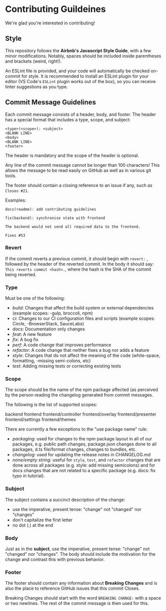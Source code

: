 # Contributing Guildeines

We're glad you're interested in contributing!

## Style

This repository follows the **Airbnb's Javascript Style Guide**, with a few minor modifications. Notably, spaces should be included inside parentheses and brackets (weird, right!).

An ESLint file is provided,
and your code will automatically be checked on-commit for style.
It is recommended to install an ESLint plugin for your editor (VS Code's `ESLint` plugin works out of the box), so you can receive linter suggestions as you type.

## Commit Message Guidelines

Each commit message consists of a header, body, and footer. The header has a special format that includes a type, scope, and subject:

```
<type>(<scope>): <subject>
<BLANK LINE>
<body>
<BLANK LINE>
<footer>
````

The header is mandatory and the scope of the header is optional.

Any line of the commit message cannot be longer than 100 characters! This allows the message to be read easily on GitHub as well as in various git tools.

The footer should contain a closing reference to an issue if any, such as `Closes #21`.

Examples:
```
docs(readme): add contributing guidelines
```
```
fix(backend): synchronise state with frontend

The backend would not send all required data to the frontend.

Fixes #53
```

### Revert
If the commit reverts a previous commit, it should begin with `revert:` , followed by the header of the reverted commit. In the body it should say: `This reverts commit <hash>.`, where the hash is the SHA of the commit being reverted.

### Type

Must be one of the following:

- *build*: Changes that affect the build system or external dependencies (example scopes:  -gulp, broccoli, npm)
- *ci*: Changes to our CI configuration files and scripts (example scopes: Circle,  -BrowserStack, SauceLabs)
- *docs*: Documentation only changes
- *feat*: A new feature
- *fix*: A bug fix
- *perf*: A code change that improves performance
- *refactor*: A code change that neither fixes a bug nor adds a feature
- *style*: Changes that do not affect the meaning of the code (white-space, formatting,  -missing semi-colons, etc)
- *test*: Adding missing tests or correcting existing tests

### Scope

The scope should be the name of the npm package affected (as perceived by the person reading the changelog generated from commit messages.

The following is the list of supported scopes:

backend
frontend
frontend/controller
frontend/overlay
frontend/presenter
frontend/settings
frontend/themes

There are currently a few exceptions to the "use package name" rule:

- *packaging*: used for changes to the npm package layout in all of our packages, e.g. public path changes, package.json changes done to all packages, d.ts file/format changes, changes to bundles, etc.
- *changelog*: used for updating the release notes in CHANGELOG.md
- *none/empty string*: useful for `style`, `test`, and `refactor` changes that are done across all packages (e.g. style: add missing semicolons) and for docs changes that are not related to a specific package (e.g. docs: fix typo in tutorial).

### Subject

The subject contains a succinct description of the change:

- use the imperative, present tense: "change" not "changed" nor "changes"
- don't capitalize the first letter
- no dot (.) at the end

### Body

Just as in the **subject**, use the imperative, present tense: "change" not "changed" nor "changes". The body should include the motivation for the change and contrast this with previous behavior.

### Footer
The footer should contain any information about **Breaking Changes** and is also the place to reference GitHub issues that this commit Closes.

Breaking Changes should start with the word `BREAKING CHANGE:` with a space or two newlines. The rest of the commit message is then used for this.

